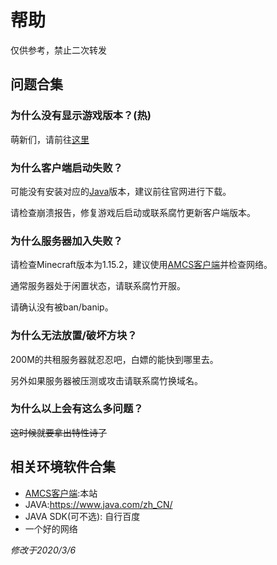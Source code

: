# 帮助

仅供参考，禁止二次转发

## 问题合集

### 为什么没有显示游戏版本？(热)

萌新们，请前往[这里](https://github.com/Github-Anderson/AMCS/blob/master/启动本地游戏.md)

### 为什么客户端启动失败？

可能没有安装对应的[Java](https://www.java.com/zh_CN/)版本，建议前往官网进行下载。

请检查崩溃报告，修复游戏后启动或联系腐竹更新客户端版本。

### 为什么服务器加入失败？

请检查Minecraft版本为1.15.2，建议使用[AMCS客户端](https://github.com/Github-Anderson/AMCS/releases)并检查网络。

通常服务器处于闲置状态，请联系腐竹开服。

请确认没有被ban/banip。

### 为什么无法放置/破坏方块？

200M的共租服务器就忍忍吧，白嫖的能快到哪里去。

另外如果服务器被压测或攻击请联系腐竹换域名。

### 为什么以上会有这么多问题？

~~这时候就要拿出特性诗了~~

## 相关环境软件合集

- [AMCS客户端](https://github.com/Github-Anderson/AMCS/releases):本站
- JAVA:https://www.java.com/zh_CN/
- JAVA SDK(可不选): 自行百度
- 一个好的网络

*修改于2020/3/6*
